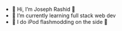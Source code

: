 - 🗿 Hi, I’m Joseph Rashid 🗿
- 🦆 I’m currently learning full stack web dev
- 🍎 I do iPod flashmodding on the side 🍎


<!---
poedude5229/poedude5229 is a ✨ special ✨ repository because its `README.md` (this file) appears on your GitHub profile.
You can click the Preview link to take a look at your changes.
--->
